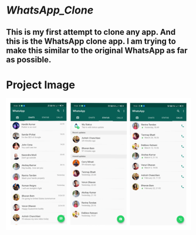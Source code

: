 # _WhatsApp_Clone_

## This is my first attempt to clone any app. And this is the WhatsApp clone app. I am trying to make this similar to the original WhatsApp as far as  possible.

# Project Image

<img src = "ss1.jpg">
